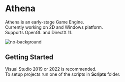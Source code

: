 # Athena
Athena is an early-stage Game Engine.   
Currently working on 2D and Windows platform.   
Supports OpenGL and DirectX 11.

![no-background](https://user-images.githubusercontent.com/68811145/194945565-6ff37ae2-6da1-4a87-abd1-476dbf3258c2.png)

## Getting Started
Visual Studio 2019 or 2022 is recommended.   
To setup projects run one of the scripts in <b>Scripts</b> folder.    
